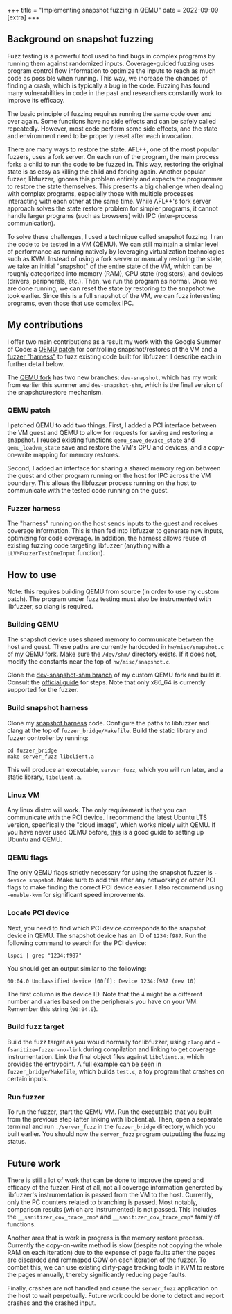 +++
title = "Implementing snapshot fuzzing in QEMU"
date = 2022-09-09
[extra]
+++

## Background on snapshot fuzzing

Fuzz testing is a powerful tool used to find bugs in complex programs by running
them against randomized inputs. Coverage-guided fuzzing uses program control
flow information to optimize the inputs to reach as much code as possible when
running. This way, we increase the chances of finding a crash, which is
typically a bug in the code. Fuzzing has found many vulnerabilities in code in
the past and researchers constantly work to improve its efficacy.

The basic principle of fuzzing requires running the same code over and over
again. Some functions have no side effects and can be safely called repeatedly.
However, most code perform some side effects, and the state and environment need
to be properly reset after each invocation.

There are many ways to restore the state. AFL++, one of the most popular
fuzzers, uses a fork server. On each run of the program, the main process forks
a child to run the code to be fuzzed in. This way, restoring the original state
is as easy as killing the child and forking again. Another popular fuzzer,
libfuzzer, ignores this problem entirely and expects the programmer to restore
the state themselves. This presents a big challenge when dealing with complex
programs, especially those with multiple processes interacting with each other
at the same time. While AFL++'s fork server approach solves the state restore
problem for simpler programs, it cannot handle larger programs (such as
browsers) with IPC (inter-process communication).

To solve these challenges, I used a technique called snapshot fuzzing. I ran the
code to be tested in a VM (QEMU). We can still maintain a similar level of
performance as running natively by leveraging virtualization technologies
such as KVM. Instead of using a fork server or manually restoring the state, we
take an initial "snapshot" of the entire state of the VM, which can be roughly
categorized into memory (RAM), CPU state (registers), and devices (drivers,
peripherals, etc.). Then, we run the program as normal. Once we are done
running, we can reset the state by restoring to the snapshot we took earlier.
Since this is a full snapshot of the VM, we can fuzz interesting programs, even
those that use complex IPC.

## My contributions

I offer two main contributions as a result my work with the Google Summer of
Code: a [QEMU patch][github-qemu] for controlling snapshot/restores of the VM
and a [fuzzer "harness"][github-harness] to fuzz existing code built for
libfuzzer. I describe each in further detail below.

The [QEMU fork][github-qemu] has two new branches: `dev-snapshot`, which has my
work from earlier this summer and `dev-snapshot-shm`, which is the final version
of the snapshot/restore mechanism.

### QEMU patch

I patched QEMU to add two things. First, I added a PCI interface between the VM
guest and QEMU to allow for requests for saving and restoring a snapshot. I
reused existing functions `qemu_save_device_state` and `qemu_loadvm_state` save
and restore the VM's CPU and devices, and a copy-on-write mapping for memory
restores.

Second, I added an interface for sharing a shared memory region between the
guest and other program running on the host for IPC across the VM boundary. This
allows the libfuzzer process running on the host to communicate with the tested
code running on the guest.

### Fuzzer harness

The "harness" running on the host sends inputs to the guest and receives
coverage information. This is then fed into libfuzzer to generate new inputs,
optimizing for code coverage. In addition, the harness allows reuse of existing
fuzzing code targeting libfuzzer (anything with a `LLVMFuzzerTestOneInput`
function).

## How to use

Note: this requires building QEMU from source (in order to use my custom patch).
The program under fuzz testing must also be instrumented with libfuzzer, so
clang is required.

### Building QEMU

The snapshot device uses shared memory to communicate between the host and
guest. These paths are currently hardcoded in `hw/misc/snapshot.c` of my QEMU
fork. Make sure the `/dev/shm/` directory exists. If it does not, modify the
constants near the top of `hw/misc/snapshot.c`.

Clone the [dev-snapshot-shm branch][github-qemu] of my custom QEMU fork and
build it. Consult the [official guide][building-qemu] for steps. Note that only
x86_64 is currently supported for the fuzzer.

### Build snapshot harness

Clone my [snapshot harness][github-harness] code. Configure the paths to
libfuzzer and clang at the top of `fuzzer_bridge/Makefile`. Build the static
library and fuzzer controller by running:
```
cd fuzzer_bridge
make server_fuzz libclient.a
```
This will produce an executable, `server_fuzz`, which you will run later, and a
static library, `libclient.a`.

### Linux VM

Any linux distro will work. The only requirement is that you can communicate
with the PCI device. I recommend the latest Ubuntu LTS version, specifically the
"cloud image", which works nicely with QEMU. If you have never used QEMU before,
[this][qemu-ubuntu-article] is a good guide to setting up Ubuntu and QEMU.

### QEMU flags

The only QEMU flags strictly necessary for using the snapshot fuzzer is `-device
snapshot`. Make sure to add this after any networking or other PCI flags to make
finding the correct PCI device easier. I also recommend using `-enable-kvm` for
significant speed improvements.

### Locate PCI device

Next, you need to find which PCI device corresponds to the snapshot device in
QEMU. The snapshot device has an ID of `1234:f987`. Run the following command to
search for the PCI device:
```
lspci | grep "1234:f987"
```

You should get an output similar to the following:
```
00:04.0 Unclassified device [00ff]: Device 1234:f987 (rev 10)
```
The first column is the device ID. Note that the `4` might be a different number
and varies based on the peripherals you have on your VM. Remember this string
(`00:04.0`).

### Build fuzz target

Build the fuzz target as you would normally for libfuzzer, using `clang` and
`-fsanitize=fuzzer-no-link` during compilation and linking to get coverage
instrumentation. Link the final object files against `libclient.a`, which
provides the entrypoint. A full example can be seen in `fuzzer_bridge/Makefile`,
which builds `test.c`, a toy program that crashes on certain inputs.

### Run fuzzer

To run the fuzzer, start the QEMU VM. Run the executable that you built from the
previous step (after linking with libclient.a). Then, open a separate terminal
and run `./server_fuzz` in the `fuzzer_bridge` directory, which you built
earlier. You should now the `server_fuzz` program outputting the fuzzing status.

## Future work

There is still a lot of work that can be done to improve the speed and efficacy
of the fuzzer. First of all, not all coverage information generated by
libfuzzer's instrumentation is passed from the VM to the host. Currently, only
the PC counters related to branching is passed. Most notably, comparison results
(which are instrumented) is not passed. This includes the
`__sanitizer_cov_trace_cmp*` and `__sanitizer_cov_trace_cmp*` family of functions.

Another area that is work in progress is the memory restore process. Currently
the copy-on-write method is slow (despite not copying the whole RAM on each
iteration) due to the expense of page faults after the pages are discarded and
remmaped COW on each iteration of the fuzzer. To combat this, we can use
existing dirty-page tracking tools in KVM to restore the pages manually, thereby
significantly reducing page faults.

Finally, crashes are not handled and cause the `server_fuzz` application on the
host to wait perpetually. Future work could be done to detect and report crashes
and the crashed input.


[building-qemu]:       https://wiki.qemu.org/Hosts/Linux#Building_QEMU_for_Linux
[github-harness]:      https://github.com/richyliu/qemu-fuzzing
[github-qemu]:         https://github.com/richyliu/neojetset-qemu/tree/dev-snapshot-shm
[qemu-ubuntu-article]: https://powersj.io/posts/ubuntu-qemu-cli/
